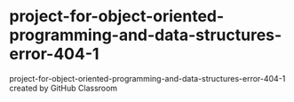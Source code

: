 # project-for-object-oriented-programming-and-data-structures-error-404-1
project-for-object-oriented-programming-and-data-structures-error-404-1 created by GitHub Classroom
